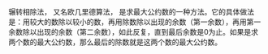 辗转相除法， 又名欧几里德算法， 是求最大公约数的一种方法。它的具体做法是：用较大的数除以较小的数，再用除数除以出现的余数（第一余数），再用第一余数除以出现的余数（第二余数），如此反复，直到最后余数是0为止。如果是求两个数的最大公约数，那么最后的除数就是这两个数的最大公约数。


